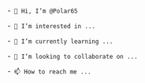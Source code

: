 -<code> 👋 Hi, I’m @Polar65</code>

-<code> 👀 I’m interested in ...</code>

-<code> 🌱 I’m currently learning ...</code>

-<code> 💞️ I’m looking to collaborate on ...</code>

-<code> 📫 How to reach me ...</code>

<!---
Polar65/Polar65 is a ✨ special ✨ repository because its `README.md` (this file) appears on your GitHub profile.
You can click the Preview link to take a look at your changes.
--->
